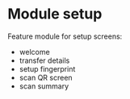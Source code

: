 # Module setup

Feature module for setup screens:
* welcome
* transfer details
* setup fingerprint
* scan QR screen
* scan summary
